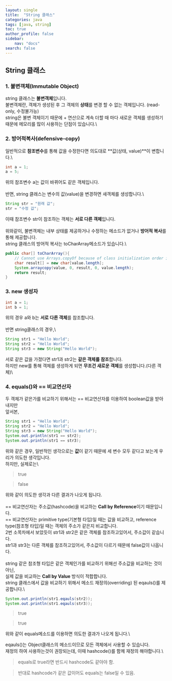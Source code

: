 ```yaml
---
layout: single
title:  "String 클래스"
categories: java
tags: [java, string]
toc: true
author_profile: false
sidebar:
    nav: "docs"
search: false
---
```


## String 클래스
### 1. 불변객체(Immutable Object)
string 클래스는 **불변객체**입니다.\
불변객체란, 객체가 생성된 후 그 객체의 **상태**를 변경 할 수 없는 객체입니다. (read-only, 수정불가능)\
string은 불변 객체이기 때문에 + 연산으로 계속 더할 때 마다 새로운 객체를 생성하기 때문에 메모리를 많이 사용하는 단점이 있습니다.\

### 2. 방어적복사(defensive-copy)
일반적으로 **참조변수**를 통해 값을 수정한다면 의도대로 **값(상태, value)**이 변합니다.\
```java
int a = 1;
a = 5;
```
위의 참조변수 a는 값이 바뀌어도 같은 객체입니다.\
\
반면, string 클래스는 변수의 값(value)을 변경하면 새객체를 생성합니다.\

```java
String str = "원래 값";
str = "수정 값";
```
이때 참조변수 str이 참조하는 객체는 **서로 다른 객체**입니다.\
\
위와같이, 불변객체는 내부 상태를 제공하거나 수정하는 메소드가 없거나 **방어적 복사**를 통해 제공합니다.\
string 클래스의 방어적 복사는 toCharArray메소드가 있습니다.\

```java
public char[] toCharArray(){
    // Cannot use Arrays.copyOf because of class initialization order issues
    char result[] = new char[value.length];
    System.arraycopy(value, 0, result, 0, value.length);
    return result;
}
```

### 3. new 생성자

```java
int a = 1;
int b = 1;
```
위의 경우 a와 b는 **서로 다른 객체**를 참조합니다.\
\
반면 string클래스의 경우,\
```java
String str1 = "Hello World";
String str2 = "Hello World";
String str3 = new String("Hello World");
```
서로 같은 값을 가졌다면 str1과 str2는 **같은 객체를 참조**합니다.\
하지만 new를 통해 객체를 생성하게 되면 **무조건 새로운 객체**를 생성합니다.(다른 객체)\


### 4. equals()와 == 비교연산자
두 객체가 같은가를 비교하기 위해서는 == 비교연산자를 이용하여 boolean값을 받아내지만\
앞서본,

```java
String str1 = "Hello World";
String str2 = "Hello World";
String str3 = new String("Hello World");
System.out.println(str1 == str2);
System.out.println(str1 == str3);
```
위와 같은 경우, 일반적인 생각으로는 **값**이 같기 때문에 세 변수 모두 같다고 보는게 우리가 의도한 생각입니다.\
하지만, 실제로는\
>true

>false

위와 같이 의도한 생각과 다른 결과가 나오게 됩니다.\
\
== 비교연산자는 주소값(hashcode)을 비교하는 **Call by Reference**이기 때문입니다.\
== 비교연산자는 primitive type(기본형 타입)일 때는 값을 비교하고, reference type(참조형 타입)일 때는 객체의 주소가 같은지 비교합니다.\
2번 소목차에서 보았듯이 str1과 str2은 같은 객체를 참조하고있어서, 주소값이 같습니다.\
str1과 str3는 다른 객체를 참조하고있어서, 주소값이 다르기 때문에 false값이 나옵니다.\
\
string 같은 참조형 타입은 같은 객체인가를 비교하기 위해선 주소값을 비교하는 것이 아닌,\
실제 값을 비교하는 __Call by Value__ 방식이 적합합니다.\
string 클래스에서 값을 비교하기 위해서 메소드 재정의(overriding) 된 eqauls()를 제공합니다.\

```java
System.out.println(str1.eqauls(str2));
System.out.println(str1.eqauls(str3));
```
>true

>true

위와 같이 equals메소드를 이용하면 의도한 결과가 나오게 됩니다.\

eqauls()는 Object클래스의 메소드이므로 모든 객체에서 사용할 수 있습니다.\
재정의 하여 사용하는것이 권장되는데, 이때 hashcode()를 함께 재정의 해야합니다.\

> equals로 true라면 반드시 hashcode도 같아야 함.

>반대로 hashcode가 같은 값이어도 equals는 false일 수 있음.
